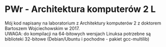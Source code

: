 # PWr - Architektura komputerów 2 L
Mój kod napisany na laboratorium z Architektury komputerów 2 z doktorem Bartoszem Wojciechowskim w 2017.  
UWAGA: do kompilacji na 64-bitowych wersjach Linuksa potrzebne są biblioteki 32-bitowe (Debian/Ubuntu i pochodne - pakiet gcc-multilib)
